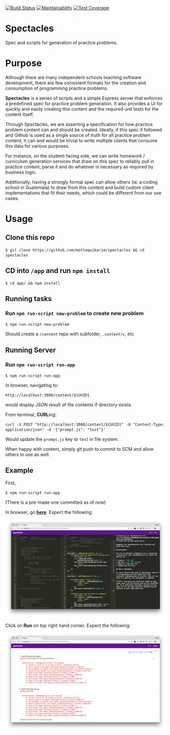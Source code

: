 [![Build Status](https://travis-ci.org/mottaquikarim/spectacles.svg?branch=master)](https://travis-ci.org/mottaquikarim/spectacles) [![Maintainability](https://api.codeclimate.com/v1/badges/31dbc7931f1615720f64/maintainability)](https://codeclimate.com/github/mottaquikarim/spectacles/maintainability) [![Test Coverage](https://api.codeclimate.com/v1/badges/31dbc7931f1615720f64/test_coverage)](https://codeclimate.com/github/mottaquikarim/spectacles/test_coverage)
# Spectacles

Spec and scripts for generation of practice problems.

# Purpose

Although there are many independent schools teaching software development, there are few consistent formats for the creation and consumption of programming practice problems.

**Spectacles** is a series of scripts and a simple Express server that enforces a predefined spec for practice problem generation. It also provides a UI for quickly and easily creating this content and the required unit tests for the content itself.

Through Spectacles, we are asserting a specification for how practice problem content can and should be created. Ideally, if this spec if followed and Github is used as a single source of truth for all practice problem content, it can and would be trivial to write multiple clients that consume this data for various purposes.

For instance, on the student-facing side, we can write homework / curriculum generation services that draw on this spec to reliably pull in practice content, parse it and do whatever is necessary as required by business logic.

Additionally, having a strongly formal spec can allow others (ie: a coding school in Guatemala) to draw from this content and build custom client implementations that fit their needs, which could be different from our use cases.

# Usage

## Clone this repo

```
$ git clone https://github.com/mottaquikarim/spectacles && cd spectacles
```

## CD into `/app` and run `npm install`

```
$ cd app/ && npm install
```

## Running tasks

### Run `npm run-script new-problem` to create new problem

```
$ npm run-script new-problem
```

Should create a `/content` repo with subfolder, `.contentrc`, etc

## Running Server

### Run `npm run-script run-app`

```
$ npm run-script run-app
```

In browser, navigating to:

```
http://localhost:3000/content/${UUID}
```

would display JSON result of file contents if directory exists.

From terminal, **CURL**ing:
```
curl -X POST "http://localhost:3000/content/${UUID}" -H "Content-Type: application/json" -d '{"prompt.js": "test"}'
```
Would update the `prompt.js` key to `test` in file system.

When happy with content, simply git push to commit to SCM and allow others to use as well.

## Example

First,

```
$ npm run-script run-app
```

(There is a pre-made one committed as of now)

In browser, go **[here](http://localhost:3000/?uuid=62e2c530-32d7-4b17-835c-b02f8a137a4a#)**. Expect the following:

![scrn1](https://github.com/mottaquikarim/spectacles/blob/master/assets/scrn1.png?raw=true)

Click on **Run** on top right hand corner. Expect the following:

![scren2](https://github.com/mottaquikarim/spectacles/blob/master/assets/scrn2.png?raw=true)
